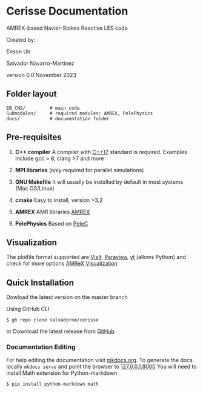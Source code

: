 # Cerisse Documentation

AMREX-based Navier-Stokes Reactive LES code

Created by:

Enson Un

Salvador Navarro-Martinez

version 0.0 November 2023


## Folder layout

    EB_CNS/         # main code
    Submodules/     # required modules: AMREX, PelePhysics
    docs/           # documentation folder


## Pre-requisites

1. **C++ compiler** 
A compiler with [C++17](https://en.wikipedia.org/wiki/C%2B%2B17) standard is required.
Examples include gcc > 8, clang >7  and more

2. **MPI libraries** (only required for parallel simulations)

3. **GNU Makefile** 
It will usually be installed by default in most systems (Mac OS/Linux)

4. **cmake** 
Easy to install,  version >3,2


5. **AMREX** 
AMR libraries [AMREX](https://amrex-codes.github.io/amrex/)

6. **PelePhysics**
Based on
[PeleC](https://github.com/AMReX-Combustion/PeleC)

## Visualization 

The plotfile format supported are
[VisIt](https://visit-dav.github.io/visit-website/), 
[Paraview](https://www.paraview.org), 
[yt](https://yt-project.org) (allows Python)
and check for more options
[AMReX Visualization](https://amrex-codes.github.io/amrex/docs_html/Visualization.html)

## Quick Installation

Dowload the latest version on the master branch

Using GitHub CLI

```
$ gh repo clone salvadornm/cerisse
```

or Download the latest release from [GitHub](https://github.com/salvadornm/cerisse/releases)



### Documentation Editing
For help editing the documentation visit [mkdocs.org](https://www.mkdocs.org). To generate the docs locally `mkdocs serve`
and point the browser to [127.0.0.1.8000](http://127.0.0.1:8000)
You will need to install Math extension for Python-markdown

```
$ pip install python-markdown math
```

